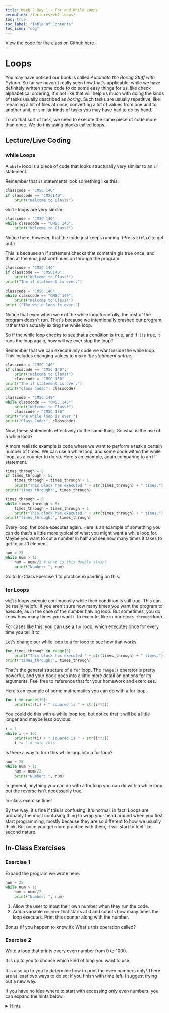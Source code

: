 ```yaml
---
title: Week 2 Day 1 - For and While Loops
permalink: /lectures/wk2-loops/
toc: true
toc_label: "Table of Contents"
toc_icon: "cog"
---
```


View the code for the class on Github [here](https://github.com/alackles/CMSC-140-FS-22/blob/main/_pages/lectures/wk2-loops.py).
# Loops

You may have noticed our book is called _Automate the Boring Stuff with Python_. So far we haven't really seen how that's applicable; while we have definitely written some code to do some easy things for us, like check alphabetical ordering, it's not like that will help us much with doing the kinds of tasks usually described as _boring_. Such tasks are usually repetitive, like renaming a lot of files at once, converting a lot of values from one unit to another unit, or similar kinds of tasks you may have had to do by hand. 

To do that sort of task, we need to execute the same piece of code more than once. We do this using blocks called loops.

## Lecture/Live Coding

### while Loops

A `while` loop is a piece of code that looks structurally very similar to an `if` statement. 

Remember that `if` statements look something like this:

```py
classcode = "CMSC 140"
if classcode == "CMSC140":
    print("Welcome to Class!")
```

`while` loops are very similar:

```py
classcode = "CMSC 140"
while classcode == "CMSC 140":
    print("Welcome to Class!")
```

Notice here, however, that the code just keeps running. (Press `ctrl`+`C` to get out.)

This is because an if statement checks that somethin gis true once, and then at the end, just continues on through the program. 

```py
classcode = "CMSC 140"
if classcode == "CMSC140":
    print("Welcome to Class!")
print("The if statement is over.")
```

```py
classcode = "CMSC 140"
while classcode == "CMSC 140":
    print("Welcome to Class!")
print ("The while loop is over.")
```

Notice that even when we exit the while loop forcefully, the rest of the program doesn't run. That's because we intentionally crashed our program, rather than actually exiting the while loop. 

So if the while loop checks to see that a condition is true, and if it is true, it runs the loop again, how will we ever stop the loop? 

Remember that we can execute any code we want inside the while loop. This includes changing values to _make the statmeent untrue_. 

```py
classcode = "CMSC 140"
if classcode == "CMSC 140":
    print("Welcome to Class!")
    classcode = "CMSC 150"
print("The if statement is over.")
print("Class Code:", classcode)
```

```py
classcode = "CMSC 140"
while classcode == "CMSC 140":
    print("Welcome to Class!")
    classcode = "CMSC 150"
print("The while loop is over.")
print("Class Code:", classcode)
```

Now, these statements effectively do the same thing. So what is the use of a while loop? 

A more realistic example is code where we want to perform a task a certain number of times. We can use a while loop, and some code within the while loop, as a counter to do so. Here's an example, again comparing to an if statement.

```py
times_through = 0
if times_through < 5:
    times_through = times_through + 1
    print("This block has executed " + str(times_through) + " times.")
print("times_through:", times_through)
```

```py
times_through = 0
while times_through < 5:
    times_through = times_through + 1
    print("This block has executed " + str(times_through) + " times.")
print("times_through:", times_through)
```

Every loop, the code executes again. Here is an example of something you can do that's a little more typical of what you might want a while loop for. Maybe you want to cut a number in half and see how many times it takes to get to just 1 element. 

```py
num = 25
while num > 1:
    num = num//2 # what is this double slash?
    print("Number: ", num)
```

Go to In-Class Exercise 1 to practice expanding on this. 

### for Loops

`while` loops execute continuously while their condition is still true. This can be really helpful if you aren't sure how many times you want the program to execute, as in the case of the number halving loop. But sometimes, you do know how many times you want it to execute, like in our `times_through` loop. 

For cases like this, you can use a `for` loop, which executes once for every time you tell it to. 

Let's change our while loop to a for loop to see how that works. 

```py
for times_through in range(5):
    print("This block has executed " + str(times_through) + " times.")
print("times_through:", times_through)
```

That's the general structure of a `for` loop. The `range()` operator is pretty powerful, and your book goes into a little more detail on options for its arguments. Feel free to reference that for your homework and exercises. 

Here's an example of some mathematics you can do with a for loop. 

```py
for i in range(10):
    print(str(i) + " squared is " + str(i**2))
```

You could do this with a while loop too, but notice that it will be a little longer and maybe less obvious:

```py
i = 1
while i <= 10:
    print(str(i) + " squared is " + str(i**2))
    i += 1 # note this
```

Is there a way to turn this while loop into a for loop?

```py
num = 25
while num > 1:
    num = num//2 
    print("Number: ", num)
```

In general, anything you can do with a for loop you can do with a while loop, but the reverse isn't necessarily true. 

In-class exercise time!

By the way: it's fine if this is confusing! It's normal, in fact! Loops are probably the most confusing thing to wrap your head around when you first start programming, mostly because they are so different to how we usually think. But once you get more practice with them, it will start to feel like second nature. 

## In-Class Exercises

### Exercise 1

Expand the program we wrote here:

```py
num = 25
while num > 1:
    num = num//2 
    print("Number: ", num)
```

1. Allow the user to input their own number when they run the code. 
2. Add a variable `counter` that starts at 0 and counts how many times the loop executes. Print this counter along with the number. 

Bonus (if you happen to know it): What's this operation called? 

### Exercise 2

Write a loop that prints every even number from 0 to 1000. 

It is up to you to choose which kind of loop you want to use. 

It is also up to you to determine how to print the even numbers only! There are at least two ways to do so; if you finish with time left, I suggest trying out a new way. 

If you have no idea where to start with accessing only even numbers, you can expand the hints below.

<details>
<summary>Hints</summary>
The first way is provided by your book, discussing the functionalities of `range()`.<br><br>
The second way is by using the python operator %, called the modulo. Googling "python modulo" will get you to an explanation. 
</details>
